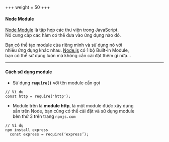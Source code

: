 +++
weight = 50
+++

#### Node Module

[Node Module]() là tập hợp các thư viện trong JavaScript.<br>
Nó cung cấp các hàm có thể đưa vào ứng dụng nào đó.

Bạn có thể tạo module của riêng mình và sử dụng nó với<br>
nhiều ứng dụng khác nhau. [Node.js](https://nodejs.org) có 1 bộ Built-in Module,<br>
bạn có thể sử dụng luôn mà không cần cài đặt thêm gì nữa...

---

#### Cách sử dụng module

- Sử dụng **`require()`** với tên module cần gọi

```
// Ví dụ
const http = require('http');
```

-	Module trên là **module http**, là một module được xây dựng<br>
sẵn trên Node, bạn cũng có thể cài đặt và sử dụng module<br>
bên thứ 3 trên trang `npmjs.com`

```
// Ví dụ
npm install express
  const express = require(‘express’);
```

